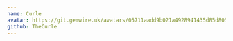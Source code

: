 ```yaml
---
name: Curle
avatar: https://git.gemwire.uk/avatars/05711aadd9b021a4928941435d85d805
github: TheCurle
---
```

